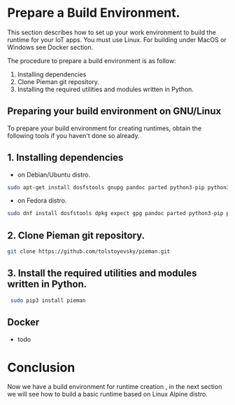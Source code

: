 
# Prepare a Build Environment.

This section describes how to set up your work environment to build the runtime for your IoT apps. You must use Linux. 
For building under MacOS or Windows see Docker section. 

The procedure to prepare a build environment is as follow: 

1. Installing dependencies
2. Clone Pieman git repository.
3. Installing the required utilities and modules written in Python.


## Preparing your build environment on GNU/Linux 

To prepare your build environment for creating runtimes, obtain the following tools if you haven't done so already.


## 1. Installing dependencies 

 - on Debian/Ubuntu distro. 


```bash 
sudo apt-get install dosfstools gnupg pandoc parted python3-pip python3-setuptools python3-yaml qemu-user-static rsync uuid-runtime wget whois
```


 - on Fedora distro.


```bash 
sudo dnf install dosfstools dpkg expect gpg pandoc parted python3-pip python3-PyYAML python3-setuptools qemu-user-static rsync wget
```

## 2. Clone Pieman git repository.

```bash
git clone https://github.com/tolstoyevsky/pieman.git
```

## 3. Install the required utilities and modules written in Python.

```bash 
 sudo pip3 install pieman 
```

## Docker 
 - todo   

# Conclusion 

Now we have a build environment for runtime creation , in the next section we will see how to build a basic runtime
based on Linux Alpine distro.
